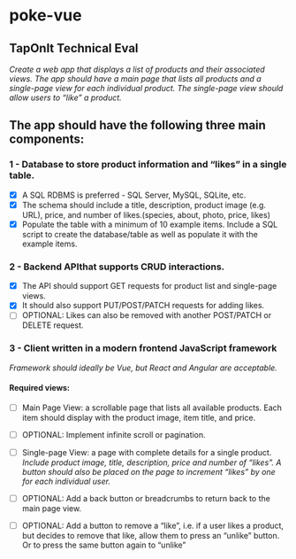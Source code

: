 # poke-vue

## TapOnIt Technical Eval

_Create a web app that displays a list of products and their associated views. The app should have a main page that lists all products and a single-page view for each individual product. The single-page view should allow users to “like” a product._

## The app should have the following ​three​ main components:

### 1 - Database​ to store product information and “likes” in a single table.
- [x] A SQL RDBMS is preferred - SQL Server, MySQL, SQLite, etc.
- [x] The schema should include a title, description, product image (e.g. URL), price, and number of likes.(species, about, photo, price, likes)
- [x] Populate the table with a minimum of 10 example items. Include a SQL script to create the database/table as well as populate it with the example items.

### 2 - Backend API ​that supports CRUD interactions.
- [x] The API should support GET requests for product list and single-page views.
- [x] It should also support PUT/POST/PATCH requests for adding likes.
- [ ] OPTIONAL: Likes can also be removed with another POST/PATCH or DELETE request.

### 3 - Client ​written in a modern frontend JavaScript framework
_Framework should ideally be Vue, but React and Angular are acceptable._ 
#### Required views:
- [ ] Main Page View:​ a scrollable page that lists all available products. Each item should display with the product image, item title, and price.
- [ ] OPTIONAL: Implement infinite scroll or pagination.

- [ ] Single-page View:​ a page with complete details for a single product.
_Include product image, title, description, price and number of “likes”. A button should also be placed on the page to increment “likes” by one for each individual user._
- [ ] OPTIONAL: Add a back button or breadcrumbs to return back to the main page view.
- [ ] OPTIONAL: Add a button to remove a “like”, i.e. if a user likes a product, but decides to remove that like, allow them to press an “unlike” button. Or to press the same button again to “unlike”
